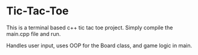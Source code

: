 # Tic-Tac-Toe

This is a terminal based c++ tic tac toe project. Simply compile the main.cpp file and run.

Handles user input, uses OOP for the Board class, and game logic in main.